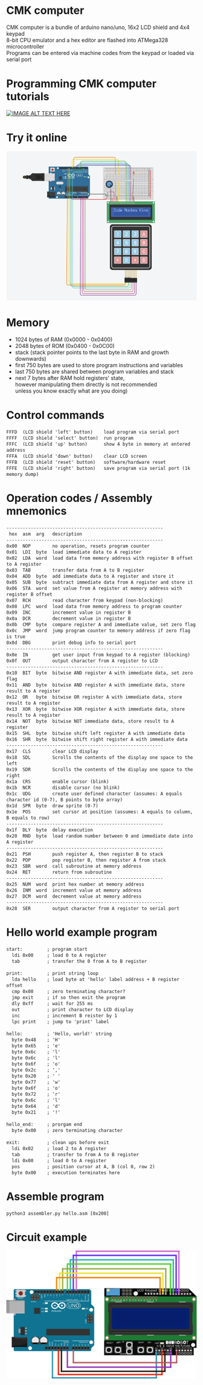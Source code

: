 # CMK computer
CMK computer is a bundle of arduino nano/uno, 16x2 LCD shield and 4x4 keypad<br>
8-bit CPU emulator and a hex editor are flashed into ATMega328 microcontroller<br>
Programs can be entered via machine codes from the keypad or loaded via serial port<br>

# Programming CMK computer tutorials
[![IMAGE ALT TEXT HERE](https://img.youtube.com/vi/Rvx2P4ulBlA/0.jpg)](https://www.youtube.com/watch?v=BFnaWnjz324&list=PLLfIBXQeu3aaMjeyPxJzT34DAG6v1vQqq)

# Try it online
[![IMAGE ALT TEXT HERE](https://raw.githubusercontent.com/maksimKorzh/cmk-computer/main/Keypad_connect.png?token=AIFH42PHZAH27XM37VCJ2NDBPQDDO)](https://maksimkorzh.github.io/cmk-computer/)


# Memory
 - 1024 bytes of RAM (0x0000 - 0x0400)
 - 2048 bytes of ROM (0x0400 - 0x0C00)
 - stack (stack pointer points to the last byte in RAM and growth downwards)
 - first 750 bytes are used to store program instructions and variables
 - last 750 bytes are shared between program variables and stack
 - next 7 bytes after RAM hold registers' state,<br>
   however manipulating them directly is not recommended<br>
   unless you know exactly what are you doing)

# Control commands
    FFFD  (LCD shield 'left' button)    load program via serial port
    FFFF  (LCD shield 'select' button)  run program
    FFFC  (LCD shield 'up' button)      show 4 byte in memory at entered address
    FFFA  (LCD shield 'down' button)    clear LCD screen
    FFFB  (LCD shield 'reset' button)   software/hardware reset
    FFFE  (LCD shield 'right' button)   save program via serial port (1k memory dump)

# Operation codes / Assembly mnemonics
    ----------------------------------------------------------
     hex  asm  arg   description
    ----------------------------------------------------------
    0x00  NOP        no operation, resets program counter
    0x01  LDI  byte  load immediate data to A register
    0x02  LDA  word  load data from memory address with register B offset to A register
    0x03  TAB        transfer data from A to B register
    0x04  ADD  byte  add immediate data to A register and store it
    0x05  SUB  byte  subtract immediate data from A register and store it
    0x06  STA  word  set value from A register at memory address with register B offset
    0x07  RCH        read character from keypad (non-blocking)
    0x08  LPC  word  load data from memory address to program counter
    0x09  INC        increment value in register B
    0x0a  DCR        decrement value in register B
    0x0b  CMP  byte  compare register A and immediate value, set zero flag
    0x0c  JMP  word  jump program counter to memory address if zero flag is true
    0x0d  DBG        print debug info to serial port
    ----------------------------------------------------------
    0x0e  IN         get user input from keypad to A register (blocking)
    0x0f  OUT        output character from A register to LCD
    ----------------------------------------------------------
    0x10  BIT  byte  bitwise AND register A with immediate data, set zero flag
    0x11  AND  byte  bitwise AND register A with immediate data, store result to A register
    0x12  OR   byte  bitwise OR register A with immediate data, store result to A register
    0x13  XOR  byte  bitwise XOR register A with immediate data, store result to A register
    0x14  NOT  byte  bitwise NOT immediate data, store result to A register
    0x15  SHL  byte  bitwise shift left register A with immediate data
    0x16  SHR  byte  bitwise shift right register A with immediate data
    ----------------------------------------------------------
    0x17  CLS        clear LCD display
    0x18  SDL        Scrolls the contents of the display one space to the left
    0x19  SDR        Scrolls the contents of the display one space to the right
    0x1a  CRS        enable cursor (blink)
    0x1b  NCR        disable cursor (no blink)
    0x1c  UDG        create user defined character (assumes: A equals character id (0-7), B points to byte array)
    0x1d  SPR  byte  draw sprite (0-7)
    0x1e  POS        set cursor at position (assumes: A equals to column, B equals to row)
    ----------------------------------------------------------
    0x1f  DLY  byte  delay execution
    0x20  RND  byte  load random number between 0 and immediate date into A register
    ----------------------------------------------------------
    0x21  PSH        push register A, then register B to stack
    0x22  POP        pop register B, then register A from stack
    0x23  SBR  word  call subroutine at memory address
    0x24  RET        return from subroutine
    ----------------------------------------------------------
    0x25  NUM  word  print hex number at memory address
    0x26  INM  word  increment value at memory address
    0x27  DCM  word  decrement value at memory address
    ----------------------------------------------------------
    0x28  SER        output character from A register to serial port

# Hello world example program
    start:         ; program start
      ldi 0x00     ; load 0 to A register
      tab          ; transfer the 0 from A to B register

    print:         ; print string loop
      lda hello    ; load byte at 'hello' label address + B register offset
      cmp 0x00     ; zero terminating character?
      jmp exit     ; if so then exit the program
      dly 0xff     ; wait for 255 ms
      out          ; print character to LCD display
      inc          ; increment B reister by 1
      lpc print    ; jump to 'print' label

    hello:         ; 'Hello, world!' string
      byte 0x48    ; 'H'
      byte 0x65    ; 'e'
      byte 0x6c    ; 'l'
      byte 0x6c    ; 'l'
      byte 0x6f    ; 'o'
      byte 0x2c    ; ','
      byte 0x20    ; ' '
      byte 0x77    ; 'w'
      byte 0x6f    ; 'o'
      byte 0x72    ; 'r'
      byte 0x6c    ; 'l'
      byte 0x64    ; 'd'
      byte 0x21    ; '!'
      
    hello_end:     ; prorgam end
      byte 0x00    ; zero terminating character

    exit:          ; clean ups before exit
      ldi 0x02     ; load 2 to A register
      tab          ; transfer to from A to B register
      ldi 0x00     ; load 0 to A register
      pos          ; position cursor at A, B (col 0, row 2)
      byte 0x00    ; execution terminates here

# Assemble program
    python3 assembler.py hello.asm [0x200]

# Circuit example
![LCD connect](https://raw.githubusercontent.com/maksimKorzh/cmk-computer/main/LCD_connect.png?token=AIFH42ONBYZL4KWSQ5HZGL3BPQDE4)

